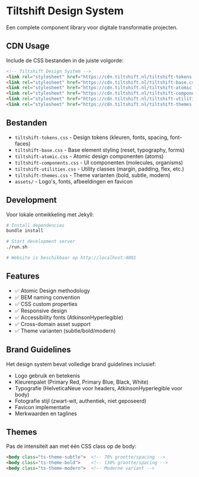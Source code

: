 # Tiltshift Design System

Een complete component library voor digitale transformatie projecten.

## CDN Usage

Include de CSS bestanden in de juiste volgorde:

```html
<!-- Tiltshift Design System -->
<link rel="stylesheet" href="https://cdn.tiltshift.nl/tiltshift-tokens.css">
<link rel="stylesheet" href="https://cdn.tiltshift.nl/tiltshift-base.css">
<link rel="stylesheet" href="https://cdn.tiltshift.nl/tiltshift-atomic.css">
<link rel="stylesheet" href="https://cdn.tiltshift.nl/tiltshift-components.css">
<link rel="stylesheet" href="https://cdn.tiltshift.nl/tiltshift-utilities.css">
<link rel="stylesheet" href="https://cdn.tiltshift.nl/tiltshift-themes.css">
```

## Bestanden

- `tiltshift-tokens.css` - Design tokens (kleuren, fonts, spacing, font-faces)
- `tiltshift-base.css` - Base element styling (reset, typography, forms)
- `tiltshift-atomic.css` - Atomic design componenten (atoms)
- `tiltshift-components.css` - UI componenten (molecules, organisms)
- `tiltshift-utilities.css` - Utility classes (margin, padding, flex, etc.)
- `tiltshift-themes.css` - Theme varianten (bold, subtle, modern)
- `assets/` - Logo's, fonts, afbeeldingen en favicon

## Development

Voor lokale ontwikkeling met Jekyll:

```bash
# Install dependencies
bundle install

# Start development server
./run.sh

# Website is beschikbaar op http://localhost:4001
```

## Features

- ✅ Atomic Design methodology
- ✅ BEM naming convention
- ✅ CSS custom properties 
- ✅ Responsive design
- ✅ Accessibility fonts (AtkinsonHyperlegible)
- ✅ Cross-domain asset support
- ✅ Theme varianten (subtle/bold/modern)

## Brand Guidelines

Het design system bevat volledige brand guidelines inclusief:

- Logo gebruik en betekenis  
- Kleurenpalet (Primary Red, Primary Blue, Black, White)
- Typografie (HelveticaNeue voor headers, AtkinsonHyperlegible voor body)
- Fotografie stijl (zwart-wit, authentiek, niet geposeerd)
- Favicon implementatie
- Merkwaarden en taglines

## Themes

Pas de intensiteit aan met één CSS class op de body:

```html
<body class="ts-theme-subtle">  <!-- 70% grootte/spacing -->
<body class="ts-theme-bold">    <!-- 130% grootte/spacing -->
<body class="ts-theme-modern">  <!-- Moderne variant -->
```